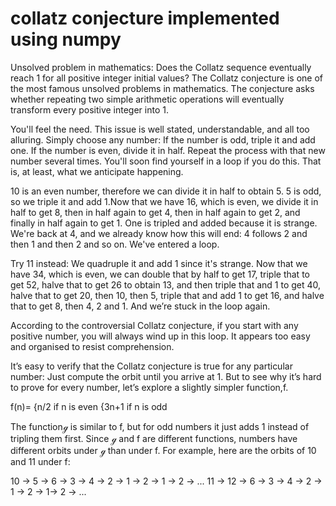 # collatz conjecture implemented using numpy

Unsolved problem in mathematics: Does the Collatz sequence eventually reach 1 for all positive integer initial values? The Collatz conjecture is one of the most famous unsolved problems in mathematics.
The conjecture asks whether repeating two simple arithmetic operations will eventually transform every positive integer into 1.

You'll feel the need. This issue is well stated, understandable, and all too alluring. Simply choose any number: If the number is odd, triple it and add one. If the number is even, divide it in half. Repeat the process with that new number several times. You'll soon find yourself in a loop if you do this. That is, at least, what we anticipate happening.

10 is an even number, therefore we can divide it in half to obtain 5. 5 is odd, so we triple it and add 1.Now that we have 16, which is even, we divide it in half to get 8, then in half again to get 4, then in half again to get 2, and finally in half again to get 1. One is tripled and added because it is strange. We're back at 4, and we already know how this will end: 4 follows 2 and then 1 and then 2 and so on. We've entered a loop.

Try 11 instead: We quadruple it and add 1 since it's strange. Now that we have 34, which is even, we can double that by half to get 17, triple that to get 52, halve that to get 26 to obtain 13, and then triple that and 1 to get 40, halve that to get 20, then 10, then 5, triple that and add 1 to get 16, and halve that to get 8, then 4, 2 and 1. And we’re stuck in the loop again.

According to the controversial Collatz conjecture, if you start with any positive number, you will always wind up in this loop. It appears too easy and organised to resist comprehension. 

It’s easy to verify that the Collatz conjecture is true for any particular number: Just compute the orbit until you arrive at 1. But to see why it’s hard to prove for every number, let’s explore a slightly simpler function,f.

f(n)= {n/2  if n is even 
      {3n+1  if n is odd
 
The functionℊ is similar to f, but for odd numbers it just adds 1 instead of tripling them first. Since ℊ and f are different functions, numbers have different orbits under ℊ than under f. For example, here are the orbits of 10 and 11 under f:

10 → 5 → 6 → 3 → 4 → 2 → 1 → 2 → 1 → 2 → ...
11 → 12 → 6 → 3 → 4 → 2 → 1 → 2 → 1→ 2 → ...
